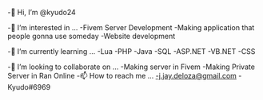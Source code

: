 -👋 Hi, I’m @kyudo24

-👀 I’m interested in ...
            -Fivem Server Development
            -Making application that people gonna use someday
            -Website development
   
-🌱 I’m currently learning ...
      -Lua
      -PHP
      -Java
      -SQL
      -ASP.NET
      -VB.NET
      -CSS
    
-💞️ I’m looking to collaborate on ...
        -Making server in Fivem
        -Making Private Server in Ran Online
-📫 How to reach me ...
        -j.jay.deloza@gmail.com
         -Kyudo#6969
<!---
kyudo24/kyudo24 is a ✨ special ✨ repository because its `README.md` (this file) appears on your GitHub profile.
You can click the Preview link to take a look at your changes.
--->
